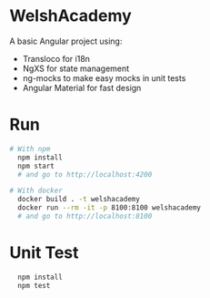 # WelshAcademy

A basic Angular project using:
- Transloco for i18n
- NgXS for state management
- ng-mocks to make easy mocks in unit tests
- Angular Material for fast design

# Run

```bash
# With npm
  npm install
  npm start
  # and go to http://localhost:4200

# With docker
  docker build . -t welshacademy
  docker run --rm -it -p 8100:8100 welshacademy
  # and go to http://localhost:8100
```

# Unit Test

````bash
  npm install
  npm test
````
